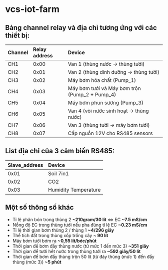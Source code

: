 # vcs-iot-farm
## Bảng channel relay và địa chỉ tương ứng với các thiết bị:
|Channel	|Relay address	|Device|
|:------|:--------------|:------------------------------------------------|
|CH1 	|0x00		    | Van 1 (thùng nước -> thùng tưới)|
|CH2	|0x01		    | Van 2 (thùng dinh dưỡng -> thùng tưới)|
|CH3 	|0x02		    | Máy bơm hóa chất (Pump_1)|
|CH4	|0x03		    | Máy bơm tưới và Máy bơm trộn (Pump_2 + Pump_4)|
|CH5 	|0x04		    | Máy bơm phun sương (Pump_3)|
|CH6	|0x05		    | Van 4 (vòi nước sinh hoạt -> thùng nước)|
|CH7	|0x06		    | Van 3 (thùng tưới -> máy bơm tưới)|
|CH8	|0x07		    | Cấp nguồn 12V cho RS485 sensors|

## List địa chỉ của 3 cảm biến RS485:
|Slave_address	|Device              |
|:--------------|:-------------------|
|0x01		    |Soil 7in1           |
|0x02    		|CO2                 |
|0x03	    	|Humidity Temperature|

## Một số thông số khác
- Tỉ lệ phân bón trong thùng 2 **~210gram/30 lít** <=> EC **~7.5 mS/cm**
- Nồng độ EC trong thùng tưới nếu pha đúng tỉ lệ EC **~0.23 mS/cm**
- Tỉ lệ thời gian bơm thùng 2 / thùng 1 **~4/296 giây**
- Thể tích đất trong thùng xốp trồng cây **~ 90 lít**
- Máy bơm tưới bơm ra **~0,55 lít/béc/phút**
- Thời gian để bơm đầy thùng nước (từ mức 1 đến mức 3) **~351 giây**
- Thời gian để tưới hết nước trong thùng tưới ra **~592 giây/50 lít**
- Thời gian để bơm đầy thùng trộn 50 lít (từ đáy thùng (mức 1) đến đầy thùng (mức 3)) **~5 phút**
